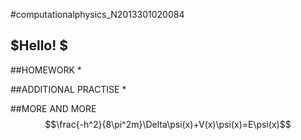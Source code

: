 #computationalphysics_N2013301020084

$Hello! $
---
##HOMEWORK
* 

##ADDITIONAL PRACTISE
* 

##MORE AND MORE
$$\frac{-h^2}{8\pi^2m}\Delta\psi(x)+V(x)\psi(x)=E\psi(x)$$
